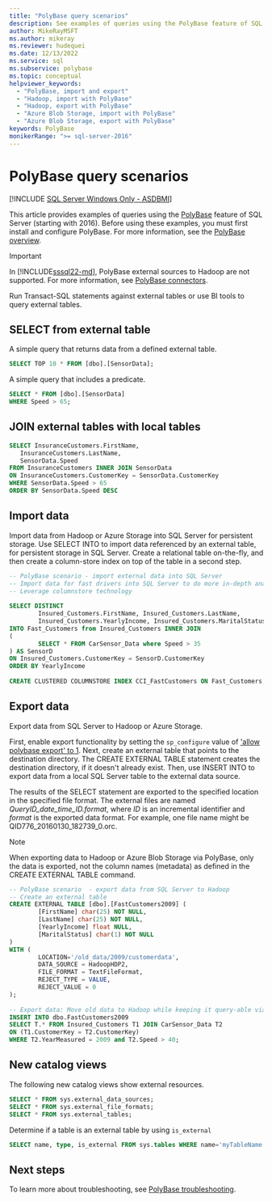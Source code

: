 ```yaml
---
title: "PolyBase query scenarios"
description: See examples of queries using the PolyBase feature of SQL Server, including SELECT, JOIN external with local tables, import/export data, and new catalog views.
author: MikeRayMSFT
ms.author: mikeray
ms.reviewer: hudequei
ms.date: 12/13/2022
ms.service: sql
ms.subservice: polybase
ms.topic: conceptual
helpviewer_keywords:
  - "PolyBase, import and export"
  - "Hadoop, import with PolyBase"
  - "Hadoop, export with PolyBase"
  - "Azure Blob Storage, import with PolyBase"
  - "Azure Blob Storage, export with PolyBase"
keywords: PolyBase
monikerRange: ">= sql-server-2016"
---
```

# PolyBase query scenarios

[!INCLUDE [SQL Server Windows Only - ASDBMI](../../includes/applies-to-version/sql-windows-only-asdbmi.md)]

This article provides examples of queries using the [PolyBase](../../relational-databases/polybase/polybase-guide.md) feature of SQL Server (starting with 2016). Before using these examples, you must first install and configure PolyBase. For more information, see the [PolyBase overview](polybase-guide.md).

> [!IMPORTANT]  
> In [!INCLUDE[sssql22-md](../../includes/sssql22-md.md)], PolyBase external sources to Hadoop are not supported. For more information, see [PolyBase connectors](polybase-guide.md#polybase-connectors).

Run Transact-SQL statements against external tables or use BI tools to query external tables.

## SELECT from external table

A simple query that returns data from a defined external table.

```sql
SELECT TOP 10 * FROM [dbo].[SensorData];
```

A simple query that includes a predicate.

```sql
SELECT * FROM [dbo].[SensorData]
WHERE Speed > 65;
```

## JOIN external tables with local tables

```sql
SELECT InsuranceCustomers.FirstName,
   InsuranceCustomers.LastName,
   SensorData.Speed
FROM InsuranceCustomers INNER JOIN SensorData
ON InsuranceCustomers.CustomerKey = SensorData.CustomerKey
WHERE SensorData.Speed > 65
ORDER BY SensorData.Speed DESC
```

## Import data

Import data from Hadoop or Azure Storage into SQL Server for persistent storage. Use SELECT INTO to import data referenced by an external table, for persistent storage in SQL Server. Create a relational table on-the-fly, and then create a column-store index on top of the table in a second step.

```sql
-- PolyBase scenario - import external data into SQL Server
-- Import data for fast drivers into SQL Server to do more in-depth analysis
-- Leverage columnstore technology
  
SELECT DISTINCT
        Insured_Customers.FirstName, Insured_Customers.LastName,
        Insured_Customers.YearlyIncome, Insured_Customers.MaritalStatus
INTO Fast_Customers from Insured_Customers INNER JOIN
(
        SELECT * FROM CarSensor_Data where Speed > 35
) AS SensorD
ON Insured_Customers.CustomerKey = SensorD.CustomerKey
ORDER BY YearlyIncome
  
CREATE CLUSTERED COLUMNSTORE INDEX CCI_FastCustomers ON Fast_Customers;
```

## Export data

Export data from SQL Server to Hadoop or Azure Storage.

First, enable export functionality by setting the `sp_configure` value of ['allow polybase export' to 1](../../database-engine/configure-windows/allow-polybase-export.md). Next, create an external table that points to the destination directory. The CREATE EXTERNAL TABLE statement creates the destination directory, if it doesn't already exist. Then, use INSERT INTO to export data from a local SQL Server table to the external data source.

The results of the SELECT statement are exported to the specified location in the specified file format. The external files are named *QueryID_date_time_ID.format*, where *ID* is an incremental identifier and *format* is the exported data format. For example, one file name might be QID776_20160130_182739_0.orc.

> [!NOTE]  
> When exporting data to Hadoop or Azure Blob Storage via PolyBase, only the data is exported, not the column names (metadata) as defined in the CREATE EXTERNAL TABLE command.

```sql
-- PolyBase scenario  - export data from SQL Server to Hadoop
-- Create an external table
CREATE EXTERNAL TABLE [dbo].[FastCustomers2009] (
        [FirstName] char(25) NOT NULL,
        [LastName] char(25) NOT NULL,
        [YearlyIncome] float NULL,
        [MaritalStatus] char(1) NOT NULL
)
WITH (
        LOCATION='/old_data/2009/customerdata',
        DATA_SOURCE = HadoopHDP2,
        FILE_FORMAT = TextFileFormat,
        REJECT_TYPE = VALUE,
        REJECT_VALUE = 0
);
  
-- Export data: Move old data to Hadoop while keeping it query-able via an external table.
INSERT INTO dbo.FastCustomers2009
SELECT T.* FROM Insured_Customers T1 JOIN CarSensor_Data T2
ON (T1.CustomerKey = T2.CustomerKey)
WHERE T2.YearMeasured = 2009 and T2.Speed > 40;
```

## New catalog views

The following new catalog views show external resources.

```sql
SELECT * FROM sys.external_data_sources;
SELECT * FROM sys.external_file_formats;
SELECT * FROM sys.external_tables;
```

 Determine if a table is an external table by using `is_external`

```sql
SELECT name, type, is_external FROM sys.tables WHERE name='myTableName'
```

## Next steps

To learn more about troubleshooting, see [PolyBase troubleshooting](../../relational-databases/polybase/polybase-troubleshooting.md).
